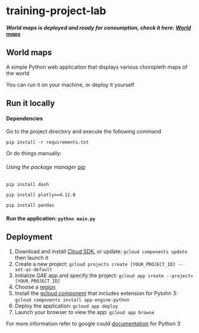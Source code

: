 # training-project-lab
##### World maps is deployed and ready for consumption, check it here: [World maps](https://world-maps.nw.r.appspot.com/)

## World maps
A simple Python web application that displays various choropleth maps of the world 

You can run it on your machine, or deploy it yourself 

## Run it locally
#### Dependencies
Go to the project directory and execute the following command
```
pip install -r requirements.txt
```
 Or do things manually:

###### Using the package manager [pip](https://pip.pypa.io/en/stable/)

```
pip install dash
```
```
pip install plotly==4.12.0
```
```
pip install pandas
```
#### Run the application: ```python main.py```
## Deployment
1. Download and install [Cloud SDK](https://cloud.google.com/sdk/docs), or update: ```gcloud components update``` then launch it
2. Create a new project: ```gcloud projects create [YOUR_PROJECT_ID] --set-as-default```
3. Initialize GAE app and specify the project: ```gcloud app create --project=[YOUR_PROJECT_ID]```
4. Choose a [region](https://cloud.google.com/compute/docs/regions-zones)
5. Install the [gcloud component](https://cloud.google.com/sdk/docs/components) that includes extension for Pytohn 3: ```gcloud components install app-engine-python``` 
6. Deploy the application: ```gcloud app deploy```
7. Launch your browser to view the app: ```gcloud app browse```

For more information refer to google could [documentation](https://cloud.google.com/appengine/docs/standard/python3/building-app) for Python 3
